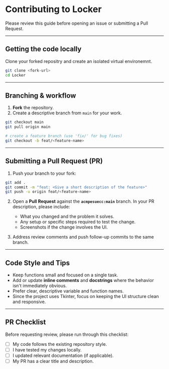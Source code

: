 
# Contributing to Locker

Please review this guide before opening an issue or submitting a Pull Request.

---

## Getting the code locally

Clone your forked repositry and create an isolated virtual environemnt.

```bash
git clone <fork-url>
cd Locker
```

-----

## Branching & workflow

1.  **Fork** the repository.
2.  Create a descriptive branch from `main` for your work.

```bash
git checkout main
git pull origin main

# create a feature branch (use 'fix/' for bug fixes)
git checkout -b feat/<feature-name>
```

-----

## Submitting a Pull Request (PR)

1.  Push your branch to your fork:

```bash
git add .
git commit -m "feat: <Give a short description of the feature>"
git push -u origin feat/<feature-name>
```

2.  Open a **Pull Request** against the **`acmpesuecc:main`** branch. In your PR description, please include:

      * What you changed and the problem it solves.
      * Any setup or specific steps required to test the change.
      * Screenshots if the change involves the UI.

3.  Address review comments and push follow-up commits to the same branch.

-----

## Code Style and Tips

  * Keep functions small and focused on a single task.
  * Add or update **inline comments** and **docstrings** where the behavior isn't immediately obvious.
  * Prefer clear, descriptive variable and function names.
  * Since the project uses Tkinter, focus on keeping the UI structure clean and responsive.

-----

## PR Checklist

Before requesting review, please run through this checklist:

  - [ ] My code follows the existing repository style.
  - [ ] I have tested my changes locally.
  - [ ] I updated relevant documentation (if applicable).
  - [ ] My PR has a clear title and description.